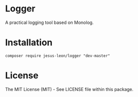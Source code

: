 # Logger
A practical logging tool based on Monolog.

# Installation
```shell
composer require jesus-leon/logger "dev-master"
```

# License
The MIT License (MIT) - See LICENSE file within this package.
